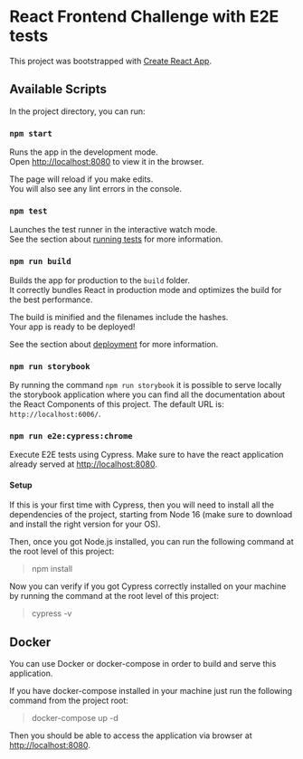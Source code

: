# React Frontend Challenge with E2E tests

This project was bootstrapped with [Create React App](https://github.com/facebook/create-react-app).

## Available Scripts

In the project directory, you can run:

### `npm start`

Runs the app in the development mode.\
Open [http://localhost:8080](http://localhost:8080) to view it in the browser.

The page will reload if you make edits.\
You will also see any lint errors in the console.

### `npm test`

Launches the test runner in the interactive watch mode.\
See the section about [running tests](https://facebook.github.io/create-react-app/docs/running-tests) for more information.

### `npm run build`

Builds the app for production to the `build` folder.\
It correctly bundles React in production mode and optimizes the build for the best performance.

The build is minified and the filenames include the hashes.\
Your app is ready to be deployed!

See the section about [deployment](https://facebook.github.io/create-react-app/docs/deployment) for more information.

### `npm run storybook`

By running the command `npm run storybook` it is possible to serve locally the storybook application where you can find all the documentation about the React Components of this project. The default URL is: `http://localhost:6006/`.

### `npm run e2e:cypress:chrome`

Execute E2E tests using Cypress. Make sure to have the react application already served at [http://localhost:8080](http://localhost:8080).

#### Setup

If this is your first time with Cypress, then you will need to install all the dependencies of the project, starting from Node 16 (make sure to download and install the right version for your OS).

Then, once you got Node.js installed, you can run the following command at the root level of this project:

> npm install

Now you can verify if you got Cypress correctly installed on your machine by running the command at the root level of this project:

> cypress -v

## Docker

You can use Docker or docker-compose in order to build and serve this application.

If you have docker-compose installed in your machine just run the following command from the project root:

> docker-compose up -d

Then you should be able to access the application via browser at [http://localhost:8080](http://localhost:8080).
